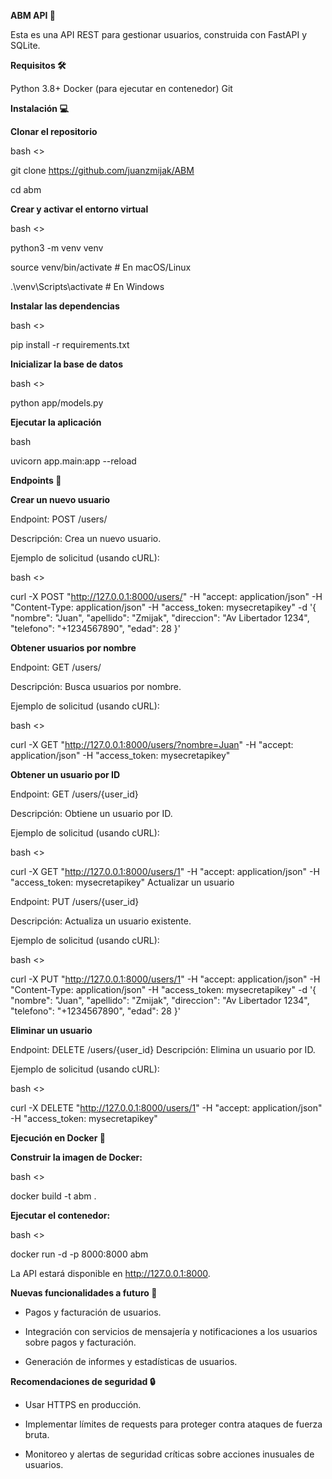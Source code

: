 **ABM API 🚀**

Esta es una API REST para gestionar usuarios, construida con FastAPI y SQLite.

**Requisitos 🛠️**

Python 3.8+
Docker (para ejecutar en contenedor)
Git

**Instalación 💻**

**Clonar el repositorio**

bash <>

git clone https://github.com/juanzmijak/ABM

cd abm

**Crear y activar el entorno virtual**

bash <>

python3 -m venv venv

source venv/bin/activate  # En macOS/Linux

.\venv\Scripts\activate  # En Windows

**Instalar las dependencias**

bash <>

pip install -r requirements.txt

**Inicializar la base de datos**

bash <>

python app/models.py

**Ejecutar la aplicación**

bash

uvicorn app.main:app --reload

**Endpoints 📡**

**Crear un nuevo usuario**

Endpoint: POST /users/

Descripción: Crea un nuevo usuario.

Ejemplo de solicitud (usando cURL):

bash <>

curl -X POST "http://127.0.0.1:8000/users/" -H "accept: application/json" -H "Content-Type: application/json" -H "access_token: mysecretapikey" -d '{ "nombre": "Juan", "apellido": "Zmijak", "direccion": "Av Libertador 1234", "telefono": "+1234567890", "edad": 28 }'

**Obtener usuarios por nombre**

Endpoint: GET /users/

Descripción: Busca usuarios por nombre.

Ejemplo de solicitud (usando cURL):

bash <>

curl -X GET "http://127.0.0.1:8000/users/?nombre=Juan" -H "accept: application/json" -H "access_token: mysecretapikey"

**Obtener un usuario por ID**

Endpoint: GET /users/{user_id}

Descripción: Obtiene un usuario por ID.

Ejemplo de solicitud (usando cURL):

bash <>

curl -X GET "http://127.0.0.1:8000/users/1" -H "accept: application/json" -H "access_token: mysecretapikey"
Actualizar un usuario

Endpoint: PUT /users/{user_id}

Descripción: Actualiza un usuario existente.

Ejemplo de solicitud (usando cURL):

bash <>

curl -X PUT "http://127.0.0.1:8000/users/1" -H "accept: application/json" -H "Content-Type: application/json" -H "access_token: mysecretapikey" -d '{ "nombre": "Juan", "apellido": "Zmijak", "direccion": "Av Libertador 1234", "telefono": "+1234567890", "edad": 28 }'

**Eliminar un usuario**

Endpoint: DELETE /users/{user_id}
Descripción: Elimina un usuario por ID.

Ejemplo de solicitud (usando cURL):

bash <>

curl -X DELETE "http://127.0.0.1:8000/users/1" -H "accept: application/json" -H "access_token: mysecretapikey"

**Ejecución en Docker 🐳**

**Construir la imagen de Docker:**

bash <>

docker build -t abm .

**Ejecutar el contenedor:**

bash <>

docker run -d -p 8000:8000 abm

La API estará disponible en http://127.0.0.1:8000.

**Nuevas funcionalidades a futuro 🌟**

- Pagos y facturación de usuarios.

- Integración con servicios de mensajería y notificaciones a los usuarios sobre pagos y facturación.

- Generación de informes y estadísticas de usuarios.

**Recomendaciones de seguridad 🔒**

- Usar HTTPS en producción.

- Implementar límites de requests para proteger contra ataques de fuerza bruta.
- Monitoreo y alertas de seguridad críticas sobre acciones inusuales de usuarios.
  
